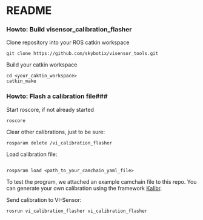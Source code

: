 # README #

### Howto: Build visensor_calibration_flasher ###

Clone repository into your ROS catkin workspace
```
git clone https://github.com/skybotix/visensor_tools.git
```
Build your catkin workspace
```
cd <your_caktin_workspace>
catkin_make
```

### Howto: Flash a calibration file###
Start roscore, if not already started
```
roscore
```
Clear other calibrations, just to be sure:
```
rosparam delete /vi_calibration_flasher
```
Load calibration file:
```

rosparam load <path_to_your_camchain_yaml_file>
```
To test the program, we attached an example camchain file to this repo. You can generate your own calibration using the framework [Kalibr](https://github.com/ethz-asl/kalibr).

Send calibration to VI-Sensor:
```
rosrun vi_calibration_flasher vi_calibration_flasher
```
